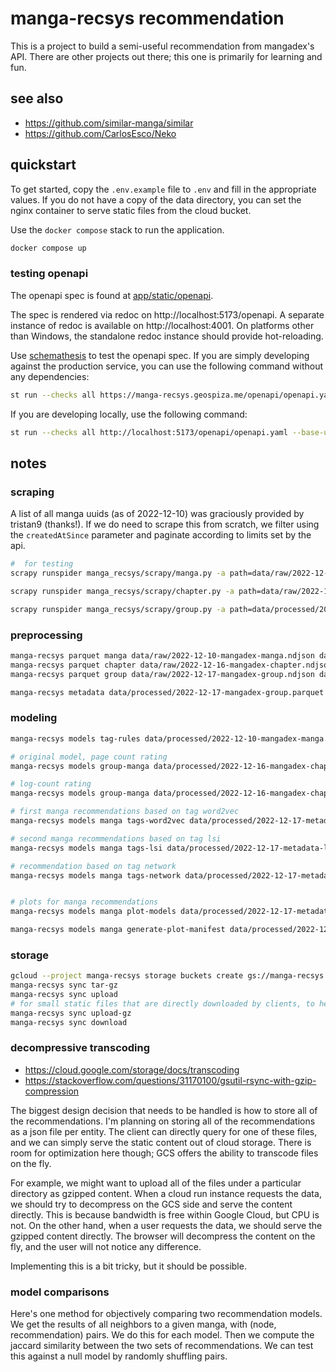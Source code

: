 # manga-recsys recommendation

This is a project to build a semi-useful recommendation from mangadex's API.
There are other projects out there; this one is primarily for learning and fun.

## see also

- https://github.com/similar-manga/similar
- https://github.com/CarlosEsco/Neko

## quickstart

To get started, copy the `.env.example` file to `.env` and fill in the appropriate values.
If you do not have a copy of the data directory, you can set the nginx container to serve static files from the cloud bucket.

Use the `docker compose` stack to run the application.

```bash
docker compose up
```

### testing openapi

The openapi spec is found at [app/static/openapi](app/static/openapi).

The spec is rendered via redoc on http://localhost:5173/openapi.
A separate instance of redoc is available on http://localhost:4001.
On platforms other than Windows, the standalone redoc instance should provide hot-reloading.

Use [schemathesis](https://github.com/schemathesis/schemathesis) to test the openapi spec.
If you are simply developing against the production service, you can use the following command without any dependencies:

```bash
st run --checks all https://manga-recsys.geospiza.me/openapi/openapi.yaml --base-url https://manga-recsys.geospiza.me
```

If you are developing locally, use the following command:

```bash
st run --checks all http://localhost:5173/openapi/openapi.yaml --base-url http://localhost:5173
```

## notes

### scraping

A list of all manga uuids (as of 2022-12-10) was graciously provided by tristan9 (thanks!).
If we do need to scrape this from scratch, we filter using the `createdAtSince` parameter and paginate according to limits set by the api.

```bash
#  for testing
scrapy runspider manga_recsys/scrapy/manga.py -a path=data/raw/2022-12-10-mangadex-uuid.csv -o data/raw/2022-12-10-mangadex-manga.ndjson -t jsonlines -a limit=10

scrapy runspider manga_recsys/scrapy/chapter.py -a path=data/raw/2022-12-10-mangadex-uuid.csv -o data/raw/2022-12-16-mangadex-chapter.ndjson -t jsonlines -a limit=10

scrapy runspider manga_recsys/scrapy/group.py -a path=data/processed/2022-12-16-mangadex-chapter.parquet -o data/raw/2022-12-17-mangadex-group.ndjson -t jsonlines -a limit=10
```

### preprocessing

```bash
manga-recsys parquet manga data/raw/2022-12-10-mangadex-manga.ndjson data/processed/2022-12-10-mangadex-manga
manga-recsys parquet chapter data/raw/2022-12-16-mangadex-chapter.ndjson data/processed/2022-12-16-mangadex-chapter
manga-recsys parquet group data/raw/2022-12-17-mangadex-group.ndjson data/processed/2022-12-17-mangadex-group

manga-recsys metadata data/processed/2022-12-17-mangadex-group.parquet data/processed/2022-12-10-mangadex-manga.parquet data/processed/2022-12-16-mangadex-chapter.parquet data/processed/2022-12-17-metadata-listing
```

### modeling

```bash
manga-recsys models tag-rules data/processed/2022-12-10-mangadex-manga.parquet data/processed/2022-12-14-tag-rules

# original model, page count rating
manga-recsys models group-manga data/processed/2022-12-16-mangadex-chapter.parquet data/processed/2022-12-17-metadata-listing/group_manga.parquet data/processed/2022-12-18-recommendation-group-manga

# log-count rating
manga-recsys models group-manga data/processed/2022-12-16-mangadex-chapter.parquet data/processed/2022-12-17-metadata-listing/group_manga.parquet data/processed/2022-12-19-recommendation-group-manga

# first manga recommendations based on tag word2vec
manga-recsys models manga tags-word2vec data/processed/2022-12-17-metadata-listing/manga_info.parquet data/processed/2022-12-20-recommendation-manga-tags-word2vec

# second manga recommendations based on tag lsi
manga-recsys models manga tags-lsi data/processed/2022-12-17-metadata-listing/manga_info.parquet data/processed/2022-12-27-recommendation-manga-tags-lsi

# recommendation based on tag network
manga-recsys models manga tags-network data/processed/2022-12-17-metadata-listing/manga_info.parquet data/processed/2022-12-28-recommendation-manga-tags-network


# plots for manga recommendations
manga-recsys models manga plot-models data/processed/2022-12-17-metadata-listing/manga_info.parquet data/processed/2022-12-27-recommendation-manga-plots

manga-recsys models manga generate-plot-manifest data/processed/2022-12-27-recommendation-manga-plots
```

### storage

```bash
gcloud --project manga-recsys storage buckets create gs://manga-recsys
manga-recsys sync tar-gz
manga-recsys sync upload
# for small static files that are directly downloaded by clients, to help save on bandwidth
manga-recsys sync upload-gz
manga-recsys sync download
```

### decompressive transcoding

- https://cloud.google.com/storage/docs/transcoding
- https://stackoverflow.com/questions/31170100/gsutil-rsync-with-gzip-compression

The biggest design decision that needs to be handled is how to store all of the recommendations.
I'm planning on storing all of the recommendations as a json file per entity.
The client can directly query for one of these files, and we can simply serve the static content out of cloud storage.
There is room for optimization here though; GCS offers the ability to transcode files on the fly.

For example, we might want to upload all of the files under a particular directory as gzipped content.
When a cloud run instance requests the data, we should try to decompress on the GCS side and serve the content directly.
This is because bandwidth is free within Google Cloud, but CPU is not.
On the other hand, when a user requests the data, we should serve the gzipped content directly.
The browser will decompress the content on the fly, and the user will not notice any difference.

Implementing this is a bit tricky, but it should be possible.

### model comparisons

Here's one method for objectively comparing two recommendation models.
We get the results of all neighbors to a given manga, with (node, recommendation) pairs.
We do this for each model.
Then we compute the jaccard similarity between the two sets of recommendations.
We can test this against a null model by randomly shuffling pairs.
